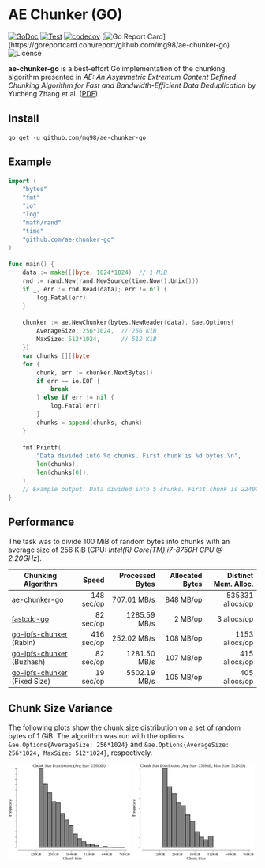 # AE Chunker (GO)

[![GoDoc](http://img.shields.io/badge/godoc-reference-blue.svg)](https://pkg.go.dev/github.com/mg98/ae-chunker-go)
[![Test](https://github.com/mg98/ae-chunker-go/actions/workflows/test.yml/badge.svg)](https://github.com/mg98/ae-chunker-go/actions/workflows/test.yml)
[![codecov](https://codecov.io/gh/mg98/ae-chunker-go/branch/main/graph/badge.svg?token=R3OYXX1HC7)](https://codecov.io/gh/mg98/ae-chunker-go)
[![Go Report Card](https://goreportcard.com/badge/github.com/mg98/ae-chunker-go?)](https://goreportcard.com/report/github.com/mg98/ae-chunker-go)
![License](https://img.shields.io/github/license/mg98/ae-chunker-go)

**ae-chunker-go** is a best-effort Go implementation of the chunking algorithm presented in
_AE: An Asymmetric Extremum Content Defined
Chunking Algorithm for Fast and
Bandwidth-Efficient Data Deduplication_
by Yucheng Zhang et al. ([PDF](https://ranger.uta.edu/~jiang/publication/Conferences/2015/2015-INFOCOM-AE-%20An%20Asymmetric%20Extremum%20Content%20Defined%20Chunking%20Algorithm%20for%20Fast%20and%20Bandwidth-Efficient%20Data%20Deduplication.pdf)).

## Install

```
go get -u github.com/mg98/ae-chunker-go
```

## Example

```go
import (
    "bytes"
    "fmt"
    "io"
    "log"
    "math/rand"
    "time"
    "github.com/ae-chunker-go"
)

func main() {
    data := make([]byte, 1024*1024)  // 1 MiB
    rnd := rand.New(rand.NewSource(time.Now().Unix()))
    if _, err := rnd.Read(data); err != nil {
        log.Fatal(err)
    }

    chunker := ae.NewChunker(bytes.NewReader(data), &ae.Options{
    	AverageSize: 256*1024,  // 256 KiB
    	MaxSize: 512*1024,      // 512 KiB
    })
    var chunks [][]byte
    for {
    	chunk, err := chunker.NextBytes()
    	if err == io.EOF {
    		break
        } else if err != nil {
        	log.Fatal(err)
        }
        chunks = append(chunks, chunk)
    }
    
    fmt.Printf(
        "Data divided into %d chunks. First chunk is %d bytes.\n",
        len(chunks),
        len(chunks[0]),
    )
    // Example output: Data divided into 5 chunks. First chunk is 224098 bytes.
}
```

## Performance

The task was to divide 100 MiB of random bytes into chunks with an average size of 256 KiB
(CPU: _Intel(R) Core(TM) i7-8750H CPU @ 2.20GHz_).

| Chunking Algorithm | Speed | Processed Bytes | Allocated Bytes | Distinct Mem. Alloc. |
|--------------------|------:|----------------:|----------------:|---------------------:|
| ae-chunker-go                                                         | 148 sec/op | 707.01 MB/s | 848 MB/op | 535331 allocs/op |
| [fastcdc-go](https://github.com/jotfs/fastcdc-go)                   | 82 sec/op | 1285.59 MB/s | 2 MB/op | 3 allocs/op |
| [go-ipfs-chunker](https://github.com/ipfs/go-ipfs-chunker) (Rabin)      | 416 sec/op  | 252.02 MB/s | 108 MB/op | 1153 allocs/op |
| [go-ipfs-chunker](https://github.com/ipfs/go-ipfs-chunker) (Buzhash)    | 82 sec/op | 1281.50 MB/s | 107 MB/op | 415 allocs/op |
| [go-ipfs-chunker](https://github.com/ipfs/go-ipfs-chunker) (Fixed Size) | 19 sec/op | 5502.19 MB/s | 105 MB/op | 405 allocs/op |


## Chunk Size Variance

The following plots show the chunk size distribution on a set of random bytes of 1 GiB.
The algorithm was run with the options 
`&ae.Options{AverageSize: 256*1024}` and `&ae.Options{AverageSize: 256*1024, MaxSize: 512*1024}`,
respectively.

<img src="./img/csd256kib.png" width="49%"> <img src="./img/csd256kib512kib.png" width="49%">
